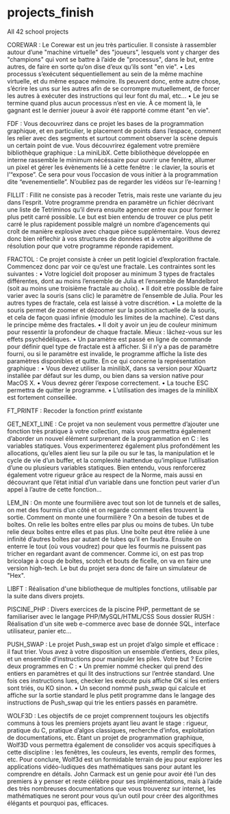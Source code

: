 # projects_finish
All 42 school projects

COREWAR :
Le Corewar est un jeu très particulier. Il consiste à rassembler autour d’une "machine
virtuelle" des "joueurs", lesquels vont y charger des "champions" qui vont se
battre à l’aide de "processus", dans le but, entre autres, de faire en sorte qu’on dise
d’eux qu’ils sont "en vie".
• Les processus s’exécutent séquentiellement au sein de la même machine virtuelle,
et du même espace mémoire. Ils peuvent donc, entre autre chose, s’écrire les uns
sur les autres afin de se corrompre mutuellement, de forcer les autres à exécuter
des instructions qui leur font du mal, etc...
• Le jeu se termine quand plus aucun processus n’est en vie. À ce moment là, le
gagnant est le dernier joueur à avoir été rapporté comme étant "en vie".

FDF :
Vous decouvrirez dans ce projet les bases de la programmation graphique, et en particulier,
le placement de points dans l’espace, comment les relier avec des segments et
surtout comment observer la scène depuis un certain point de vue.
Vous découvrirez également votre première bibliothèque graphique : La miniLibX.
Cette bibliothèque développée en interne rassemble le minimum nécéssaire pour ouvrir
une fenêtre, allumer un pixel et gérer les évènements lié à cette fenêtre : le clavier, la
souris et l’“expose”. Ce sera pour vous l’occasion de vous initier à la programmation dite
“evenementielle”. N’oubliez pas de regarder les vidéos sur l’e-learning !


FILLIT :
Fillit ne consiste pas à recoder Tetris, mais reste une variante du jeu dans l’esprit.
Votre programme prendra en paramètre un fichier décrivant une liste de Tetriminos
qu’il devra ensuite agencer entre eux pour former le plus petit carré possible. Le but est
bien entendu de trouver ce plus petit carré le plus rapidement possible malgré un nombre
d’agencements qui croît de manière explosive avec chaque pièce supplémentaire.
Vous devrez donc bien réflechir à vos structures de données et à votre algorithme de
résolution pour que votre programme réponde rapidement.


FRACTOL :
Ce projet consiste à créer un petit logiciel d’exploration fractale. Commencez donc
par voir ce qu’est une fractale.
Les contraintes sont les suivantes :
• Votre logiciel doit proposer au minimum 3 types de fractales différentes, dont au
moins l’ensemble de Julia et l’ensemble de Mandelbrot (soit au moins une troisième
fractale au choix).
• Il doit etre possible de faire varier avec la souris (sans clic) le paramètre de l’ensemble
de Julia. Pour les autres types de fractale, cela est laissé à votre discrétion.
• La molette de la souris permet de zoomer et dézoomer sur la position actuelle de
la souris, et cela de façon quasi infinie (modulo les limites de la machine). C’est
dans le principe même des fractales.
• Il doit y avoir un jeu de couleur minimum pour ressentir la profondeur de chaque
fractale. Mieux : lâchez-vous sur les effets psychédéliques.
• Un paramètre est passé en ligne de commande pour définir quel type de fractale
est à afficher. Si il n’y a pas de paramètre fourni, ou si le paramètre est invalide,
le programme affiche la liste des paramètres disponibles et quitte.
En ce qui concerne la représentation graphique :
• Vous devez utiliser la minilibX, dans sa version pour XQuartz installée par défaut
sur les dump, ou bien dans sa version native pour MacOS X.
• Vous devrez gérer l’expose correctement.
• La touche ESC permettra de quitter le programme.
• L’utilisation des images de la minilibX est fortement conseillée.


FT_PRINTF :
Recoder la fonction printf existante


GET_NEXT_LINE :
Ce projet va non seulement vous permettre d’ajouter une fonction très pratique à
votre collection, mais vous permettra également d’aborder un nouvel élément surprenant
de la programmation en C : les variables statiques.
Vous experimenterez également plus profondément les allocations, qu’elles aient lieu
sur la pile ou sur le tas, la manipulation et le cycle de vie d’un buffer, et la complexité
inattendue qu’implique l’utilisation d’une ou plusieurs variables statiques.
Bien entendu, vous renforcerez également votre rigueur grâce au respect de la Norme,
mais aussi en découvrant que l’état initial d’un variable dans une fonction peut varier
d’un appel à l’autre de cette fonction...


LEM_IN :
On monte une fourmilière avec tout son lot de tunnels et de salles, on met des
fourmis d’un côté et on regarde comment elles trouvent la sortie.
Comment on monte une fourmilière ? On a besoin de tubes et de boîtes.
On relie les boîtes entre elles par plus ou moins de tubes. Un tube relie deux boîtes entre
elles et pas plus.
Une boîte peut être reliée à une infinité d’autres boîtes par autant de tubes qu’il en faudra.
Ensuite on enterre le tout (où vous voudrez) pour que les fourmis ne puissent pas tricher
en regardant avant de commencer.
Comme ici, on est pas trop bricolage à coup de boîtes, scotch et bouts de ficelle, on va
en faire une version high-tech.
Le but du projet sera donc de faire un simulateur de "Hex".


LIBFT :
Réalisation d'une bibliotheque de multiples fonctions, utilisable par la suite dans divers projets.


PISCINE_PHP :
Divers exercices de la piscine PHP, permettant de se familiariser avec le langage PHP/MySQL/HTML/CSS
Sous dossier RUSH : Réalisation d'un site web e-commerce avec base de donnée SQL, interface utilisateur, panier etc...


PUSH_SWAP :
Le projet Push_swap est un projet d’algo simple et efficace : il faut trier. Vous avez
à votre disposition un ensemble d’entiers, deux piles, et un ensemble d’instructions pour
manipuler les piles.
Votre but ? Ecrire deux programmes en C :
• Un premier nommé checker qui prend des entiers en paramètres et qui lit des instructions
sur l’entrée standard. Une fois ces instructions lues, checker les exécute
puis affiche OK si les entiers sont triés, ou KO sinon.
• Un second nommé push_swap qui calcule et affiche sur la sortie standard le plus
petit programme dans le langage des instructions de Push_swap qui trie les entiers
passés en paramètre.


WOLF3D :
Les objectifs de ce projet comprennent toujours les objectifs communs à tous les premiers
projets ayant lieu avant le stage : rigueur, pratique du C, pratique d’algos classiques,
recherche d’infos, exploitation de documentations, etc.
Étant un projet de programmation graphique, Wolf3D vous permettra également de
consolider vos acquis specifiques à cette discipline : les fenêtres, les couleurs, les events,
remplir des formes, etc.
Pour conclure, Wolf3d est un formidable terrain de jeu pour explorer les applications
vidéo-ludiques des mathématiques sans pour autant les comprendre en détails. John Carmack
est un genie pour avoir été l’un des premiers à y penser et reste célèbre pour ses
implémentations, mais à l’aide des très nombreuses documentations que vous trouverez
sur internet, les mathématiques ne seront pour vous qu’un outil pour créer des algorithmes
élégants et pourquoi pas, efficaces.
